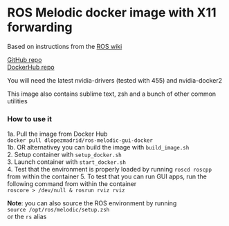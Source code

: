 # ROS Melodic docker image with X11 forwarding

Based on instructions from the [ROS wiki](http://wiki.ros.org/docker/Tutorials/Hardware%20Acceleration)  

[GitHub repo](https://github.com/DLopezMadrid/ros-melodic-gui-docker)  
[DockerHub repo](https://hub.docker.com/repository/docker/dlopezmadrid/ros-melodic-gui-docker)  

You will need the latest nvidia-drivers (tested with 455) and nvidia-docker2  

This image also contains sublime text, zsh and a bunch of other common utilities  

### How to use it
1a. Pull the image from Docker Hub  
`docker pull dlopezmadrid/ros-melodic-gui-docker`  
1b. OR alternativey you can build the image with `build_image.sh`  
2. Setup container with `setup_docker.sh`  
3. Launch container with `start_docker.sh`  
4. Test that the environment is properly loaded by running `roscd roscpp` from within the container
5. To test that you can run GUI apps, run the following command from within the container  
`roscore > /dev/null & rosrun rviz rviz`  
  
**Note**: you can also source the ROS environment by running  
`source /opt/ros/melodic/setup.zsh`  
or the `rs` alias  

